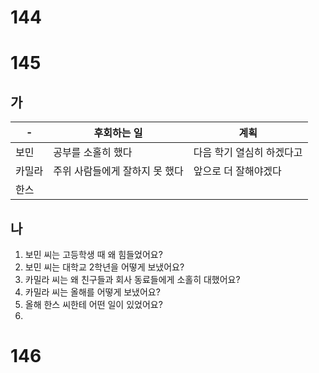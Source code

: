 # 144
# 145
## 가
| -   | 후회하는 일            | 계획             |
| --- | ----------------- | -------------- |
| 보민  | 공부를 소홀히 했다        | 다음 학기 열심히 하겠다고 |
| 카밀라 | 주위 사람들에게 잘하지 못 했다 | 앞으로 더 잘해야겠다    |
| 한스  |                   |                |
## 나
1. 보민 씨는 고등학생 때 왜 힘들었어요?
2. 보민 씨는 대학교 2학년을 어떻게 보냈어요?
3. 카밀라 씨는 왜 친구들과 회사 동료들에게 소홀히 대했어요?
4. 카밀라 씨는 올해를 어떻게 보냈어요?
5. 올해 한스 씨한테 어떤 일이 있었어요?
6. 
# 146